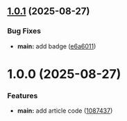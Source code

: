 ## [1.0.1](https://github.com/yamadharma/articles-2025--quaternion-code/compare/v1.0.0...v1.0.1) (2025-08-27)


### Bug Fixes

* **main:** add badge ([e6a6011](https://github.com/yamadharma/articles-2025--quaternion-code/commit/e6a60117e9deed8c3584ca22015306a9e48f3504))



# 1.0.0 (2025-08-27)


### Features

* **main:** add article code ([1087437](https://github.com/yamadharma/articles-2025--quaternion-code/commit/108743730867504ee333d93394d2ae0837d3d579))




